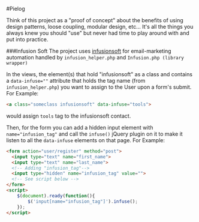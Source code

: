 #Pielog

Think of this project as a "proof of concept" about the benefits of using design patterns, loose coupling, modular design, etc... It's all the things you always knew you should "use" but never had time to play around with and put into practice.

###Infusion Soft
The project uses [infusionsoft](https://developer.infusionsoft.com/docs) for email-marketing automation handled by
`infusion_helper.php` and `Infusion.php (library wrapper)`

In the views, the element(s) that hold "infusionsoft" as a class and contains a `data-infuse=""` attribute that holds the tag name (from `infusion_helper.php`) you want to assign to the User upon a form's submit. For Example:
```html
<a class="someclass infusionsoft" data-infuse="tools">
```
would assign `tools` tag to the infusionsoft contact.

Then, for the form you can add a hidden input element with `name="infusion_tag"` and call the `infuse()` jQuery plugin on it to make it listen to all the `data-infuse` elements on that page. For Example:
```html
<form action="user/register" method="post">
  <input type="text" name="first_name">
  <input type="text" name="last_name">
  <!-- Adding "infusion_tag"-->
  <input type="hidden" name="infusion_tag" value="">
  <!-- See script below -->
</form>
<script>
    $(document).ready(function(){
        $('input[name="infusion_tag"]').infuse();
    });
</script>
```
